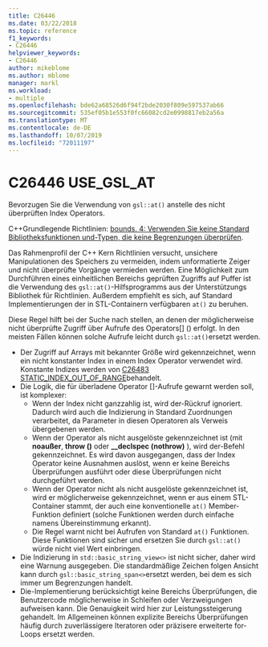 ```yaml
---
title: C26446
ms.date: 03/22/2018
ms.topic: reference
f1_keywords:
- C26446
helpviewer_keywords:
- C26446
author: mikeblome
ms.author: mblome
manager: markl
ms.workload:
- multiple
ms.openlocfilehash: bde62a68526d6f94f2bde2030f809e597537ab66
ms.sourcegitcommit: 535ef05b1e553f0fc66082cd2e0998817eb2a56a
ms.translationtype: MT
ms.contentlocale: de-DE
ms.lasthandoff: 10/07/2019
ms.locfileid: "72011197"
---
```

# <a name="c26446-use_gsl_at"></a>C26446 USE_GSL_AT

Bevorzugen Sie die Verwendung von `gsl::at()` anstelle des nicht überprüften Index Operators.

C++Grundlegende Richtlinien: [bounds. 4: Verwenden Sie keine Standard Bibliotheksfunktionen und-Typen, die keine Begrenzungen überprüfen](https://github.com/isocpp/CppCoreGuidelines/blob/master/CppCoreGuidelines.md#probounds-bounds-safety-profile).

Das Rahmenprofil der C++ Kern Richtlinien versucht, unsichere Manipulationen des Speichers zu vermeiden, indem unformatierte Zeiger und nicht überprüfte Vorgänge vermieden werden. Eine Möglichkeit zum Durchführen eines einheitlichen Bereichs geprüften Zugriffs auf Puffer ist die Verwendung des `gsl::at()`-Hilfsprogramms aus der Unterstützungs Bibliothek für Richtlinien. Außerdem empfiehlt es sich, auf Standard Implementierungen der in STL-Containern verfügbaren `at()` zu beruhen.

Diese Regel hilft bei der Suche nach stellen, an denen der möglicherweise nicht überprüfte Zugriff über Aufrufe des Operators\[] () erfolgt. In den meisten Fällen können solche Aufrufe leicht durch `gsl::at()`ersetzt werden.

- Der Zugriff auf Arrays mit bekannter Größe wird gekennzeichnet, wenn ein nicht konstanter Index in einem Index Operator verwendet wird. Konstante Indizes werden von [C26483 STATIC_INDEX_OUT_OF_RANGE](c26483.md)behandelt.
- Die Logik, die für überladene Operator []-Aufrufe gewarnt werden soll, ist komplexer:
  - Wenn der Index nicht ganzzahlig ist, wird der-Rückruf ignoriert. Dadurch wird auch die Indizierung in Standard Zuordnungen verarbeitet, da Parameter in diesen Operatoren als Verweis übergebenen werden.
  - Wenn der Operator als nicht ausgelöste gekennzeichnet ist (mit **noaußer**, **throw ()** oder **__declspec (nothrow)** ), wird der-Befehl gekennzeichnet. Es wird davon ausgegangen, dass der Index Operator keine Ausnahmen auslöst, wenn er keine Bereichs Überprüfungen ausführt oder diese Überprüfungen nicht durchgeführt werden.
  - Wenn der Operator nicht als nicht ausgelöste gekennzeichnet ist, wird er möglicherweise gekennzeichnet, wenn er aus einem STL-Container stammt, der auch eine konventionelle `at()` Member-Funktion definiert (solche Funktionen werden durch einfache namens Übereinstimmung erkannt).
  - Die Regel warnt nicht bei Aufrufen von Standard `at()` Funktionen. Diese Funktionen sind sicher und ersetzen Sie durch `gsl::at()` würde nicht viel Wert einbringen.
- Die Indizierung in `std::basic_string_view<>` ist nicht sicher, daher wird eine Warnung ausgegeben. Die standardmäßige Zeichen folgen Ansicht kann durch `gsl::basic_string_span<>`ersetzt werden, bei dem es sich immer um Begrenzungen handelt.
- Die-Implementierung berücksichtigt keine Bereichs Überprüfungen, die Benutzercode möglicherweise in Schleifen oder Verzweigungen aufweisen kann. Die Genauigkeit wird hier zur Leistungssteigerung gehandelt. Im Allgemeinen können explizite Bereichs Überprüfungen häufig durch zuverlässigere Iteratoren oder präzisere erweiterte for-Loops ersetzt werden.

